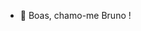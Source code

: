 - 👋 Boas, chamo-me Bruno !

<!---
bfc1557/bfc1557 is a ✨ special ✨ repository because its `README.md` (this file) appears on your GitHub profile.
You can click the Preview link to take a look at your changes.
--->
